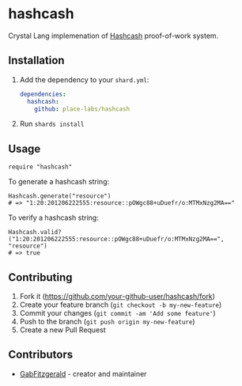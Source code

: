 # hashcash

Crystal Lang implemenation of [Hashcash](https://en.wikipedia.org/wiki/Hashcash) proof-of-work system.

## Installation

1. Add the dependency to your `shard.yml`:

   ```yaml
   dependencies:
     hashcash:
       github: place-labs/hashcash
   ```

2. Run `shards install`

## Usage

  ```crystal
  require "hashcash"
  ```
To generate a hashcash string:

  ```crystal
  Hashcash.generate("resource")
  # => "1:20:201206222555:resource::pOWgc88+uDuefr/o:MTMxNzg2MA=="
  ```

To verify a hashcash string:

  ``` crystal
  Hashcash.valid?("1:20:201206222555:resource::pOWgc88+uDuefr/o:MTMxNzg2MA==", "resource")
  # => true
  ```

## Contributing

1. Fork it (<https://github.com/your-github-user/hashcash/fork>)
2. Create your feature branch (`git checkout -b my-new-feature`)
3. Commit your changes (`git commit -am 'Add some feature'`)
4. Push to the branch (`git push origin my-new-feature`)
5. Create a new Pull Request

## Contributors

- [GabFitzgerald](https://github.com/GabFitzgerald) - creator and maintainer
